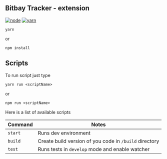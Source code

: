 Bitbay Tracker - extension
---------------------------

[![node](https://img.shields.io/badge/node-8.9.x-brightgreen.svg)]()
[![yarn](https://img.shields.io/badge/yarn-1.x-brightgreen.svg)]()


```
yarn
```
or
```
npm install
```


Scripts
-------------

To run script just type
```
yarn run <scriptName>
```
or
```
npm run <scriptName>
```

Here is a list of available scripts

Command | Notes
------- | -----
`start` | Runs dev environment
`build` | Create build version of you code in `/build` directory
`test` | Runs tests in `develop` mode and enable watcher
